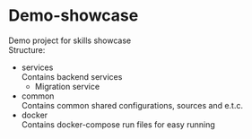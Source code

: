 # Demo-showcase
Demo project for skills showcase \
Structure:
* services\
Contains backend services
    * Migration service
* common \
Contains common shared configurations, sources and e.t.c.
* docker \
Contains docker-compose run files for easy running